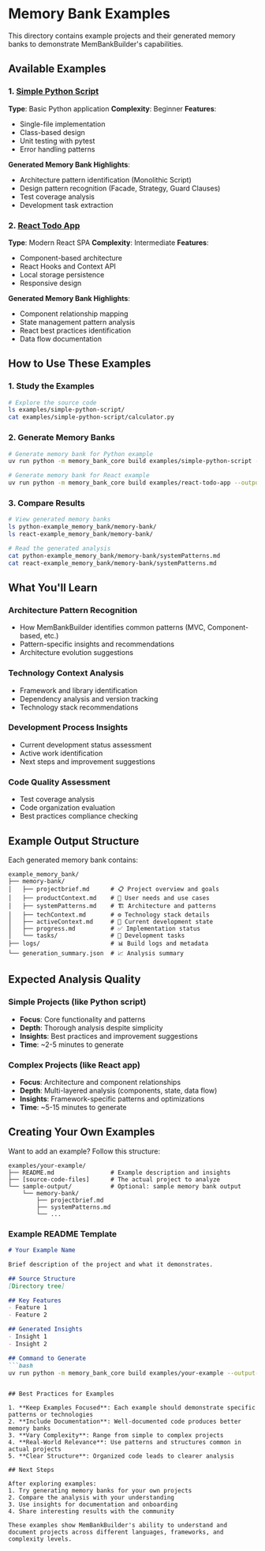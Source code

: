 # Memory Bank Examples

This directory contains example projects and their generated memory banks to demonstrate MemBankBuilder's capabilities.

## Available Examples

### 1. [Simple Python Script](simple-python-script/)
**Type**: Basic Python application
**Complexity**: Beginner
**Features**:
- Single-file implementation
- Class-based design
- Unit testing with pytest
- Error handling patterns

**Generated Memory Bank Highlights**:
- Architecture pattern identification (Monolithic Script)
- Design pattern recognition (Facade, Strategy, Guard Clauses)  
- Test coverage analysis
- Development task extraction

### 2. [React Todo App](react-todo-app/)
**Type**: Modern React SPA
**Complexity**: Intermediate
**Features**:
- Component-based architecture
- React Hooks and Context API
- Local storage persistence
- Responsive design

**Generated Memory Bank Highlights**:
- Component relationship mapping
- State management pattern analysis
- React best practices identification
- Data flow documentation

## How to Use These Examples

### 1. Study the Examples
```bash
# Explore the source code
ls examples/simple-python-script/
cat examples/simple-python-script/calculator.py
```

### 2. Generate Memory Banks
```bash
# Generate memory bank for Python example
uv run python -m memory_bank_core build examples/simple-python-script --output-name python-example

# Generate memory bank for React example  
uv run python -m memory_bank_core build examples/react-todo-app --output-name react-example
```

### 3. Compare Results
```bash
# View generated memory banks
ls python-example_memory_bank/memory-bank/
ls react-example_memory_bank/memory-bank/

# Read the generated analysis
cat python-example_memory_bank/memory-bank/systemPatterns.md
cat react-example_memory_bank/memory-bank/systemPatterns.md
```

## What You'll Learn

### Architecture Pattern Recognition
- How MemBankBuilder identifies common patterns (MVC, Component-based, etc.)
- Pattern-specific insights and recommendations
- Architecture evolution suggestions

### Technology Context Analysis
- Framework and library identification
- Dependency analysis and version tracking
- Technology stack recommendations

### Development Process Insights
- Current development status assessment
- Active work identification
- Next steps and improvement suggestions

### Code Quality Assessment
- Test coverage analysis
- Code organization evaluation
- Best practices compliance checking

## Example Output Structure

Each generated memory bank contains:

```
example_memory_bank/
├── memory-bank/
│   ├── projectbrief.md      # 📋 Project overview and goals
│   ├── productContext.md    # 👥 User needs and use cases  
│   ├── systemPatterns.md    # 🏗️ Architecture and patterns
│   ├── techContext.md       # ⚙️ Technology stack details
│   ├── activeContext.md     # 🔄 Current development state
│   ├── progress.md          # ✅ Implementation status
│   └── tasks/               # 📝 Development tasks
├── logs/                    # 📊 Build logs and metadata
└── generation_summary.json  # 📈 Analysis summary
```

## Expected Analysis Quality

### Simple Projects (like Python script)
- **Focus**: Core functionality and patterns
- **Depth**: Thorough analysis despite simplicity
- **Insights**: Best practices and improvement suggestions
- **Time**: ~2-5 minutes to generate

### Complex Projects (like React app)
- **Focus**: Architecture and component relationships
- **Depth**: Multi-layered analysis (components, state, data flow)
- **Insights**: Framework-specific patterns and optimizations
- **Time**: ~5-15 minutes to generate

## Creating Your Own Examples

Want to add an example? Follow this structure:

```
examples/your-example/
├── README.md                # Example description and insights
├── [source-code-files]      # The actual project to analyze
└── sample-output/           # Optional: sample memory bank output
    └── memory-bank/
        ├── projectbrief.md
        ├── systemPatterns.md
        └── ...
```

### Example README Template

```markdown
# Your Example Name

Brief description of the project and what it demonstrates.

## Source Structure
[Directory tree]

## Key Features
- Feature 1
- Feature 2

## Generated Insights
- Insight 1
- Insight 2

## Command to Generate
```bash
uv run python -m memory_bank_core build examples/your-example --output-name your-analysis
```
```

## Best Practices for Examples

1. **Keep Examples Focused**: Each example should demonstrate specific patterns or technologies
2. **Include Documentation**: Well-documented code produces better memory banks
3. **Vary Complexity**: Range from simple to complex projects
4. **Real-World Relevance**: Use patterns and structures common in actual projects
5. **Clear Structure**: Organized code leads to clearer analysis

## Next Steps

After exploring examples:
1. Try generating memory banks for your own projects
2. Compare the analysis with your understanding
3. Use insights for documentation and onboarding
4. Share interesting results with the community

These examples show MemBankBuilder's ability to understand and document projects across different languages, frameworks, and complexity levels.